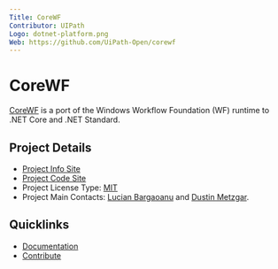 ```yaml
---
Title: CoreWF
Contributor: UIPath
Logo: dotnet-platform.png
Web: https://github.com/UiPath-Open/corewf
---
```

# CoreWF

[CoreWF](https://github.com/UiPath-Open/corewf) is a port of the Windows Workflow Foundation (WF) runtime to .NET Core and .NET Standard.

## Project Details

* [Project Info Site](https://github.com/UiPath-Open/corewf)
* [Project Code Site](https://github.com/UiPath-Open/corewf)
* Project License Type: [MIT](https://github.com/UiPath-Open/corewf/blob/master/LICENSE)
* Project Main Contacts: [Lucian Bargaoanu](https://github.com/lbargaoanu) and [Dustin Metzgar](https://github.com/dmetzgar).

## Quicklinks

* [Documentation](https://github.com/UiPath-Open/corewf/blob/master/LICENSE)
* [Contribute](https://github.com/UiPath-Open/corewf/blob/master/CONTRIBUTING.md)

